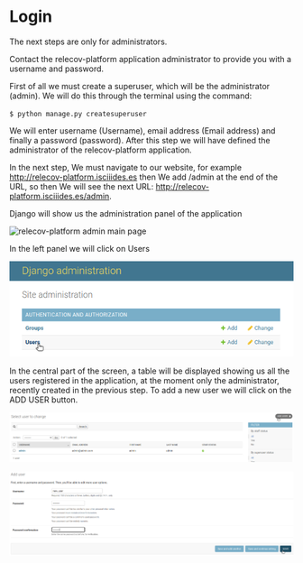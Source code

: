 # Login

<red>The next steps are only for administrators.</red>


Contact the relecov-platform application administrator to provide you with a username and password.

First of all we must create a superuser, which will be the administrator (admin).
We will do this through the terminal using the command:

 `$ python manage.py createsuperuser`

We will enter username (Username), email address (Email address) and finally a password (password).
After this step we will have defined the administrator of the relecov-platform application.

In the next step, We must navigate to our website, for example http://relecov-platform.isciiides.es then We add /admin at the end of the URL, so
then We will see the next URL: http://relecov-platform.isciiides.es/admin.

Django will show us the administration panel of the application

![relecov-platform admin main page](./relecov-platform/relecov_documentation/img/admin_panel_main.png)

In the left panel we will click on Users

![relecov-platform admin add user 1](./relecov_documentation/img/admin_panel_add_user1.png)


In the central part of the screen, a table will be displayed showing us all the users registered in the application, at the moment only the administrator, recently created in the previous step.
To add a new user we will click on the ADD USER button.

![relecov-platform admin add user 2](./relecov_documentation/img/admin_panel_add_user2.png)

![relecov-platform admin add user 3](./relecov_documentation/img/admin_panel_add_user3.png)